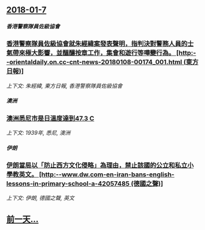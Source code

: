 ## [2018-01-7](/news/2018/01/7/index.md)

##### 香港警察隊員佐級協會
### [香港警察隊員佐級協會就朱經緯案發表聲明，指判決對警務人員的士氣帶來極大影響，並醞釀按章工作，集會和遊行等嘩變行為。 [http:--orientaldaily.on.cc-cnt-news-20180108-00174_001.html (東方日報)] ](/news/2018/01/7/香港警察隊員佐級協會就朱經緯案發表聲明-指判決對警務人員的士氣帶來極大影響-並醞釀按章工作-集會和遊行等嘩變行為-h.md)
_上下文: 朱經緯, 東方日報, 香港警察隊員佐級協會_

##### 澳洲
### [澳洲悉尼市是日溫度達到47.3 C ](/news/2018/01/7/澳洲悉尼市是日溫度達到473-C.md)
_上下文: 1939年, 悉尼, 澳洲_

##### 伊朗
### [伊朗當局以「防止西方文化侵略」為理由，禁止該國的公立和私立小學教英文。 [http:--www.dw.com-en-iran-bans-english-lessons-in-primary-school-a-42057485 (德國之聲)] ](/news/2018/01/7/伊朗當局以-防止西方文化侵略-為理由-禁止該國的公立和私立小學教英文-http-wwwdwcom-en-ir.md)
_上下文: 伊朗, 德國之聲, 英文_

## [前一天...](/news/2018/01/6/index.md)

